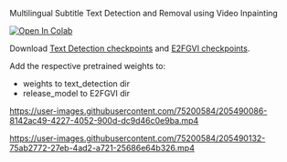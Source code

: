 Multilingual Subtitle Text Detection and Removal using Video Inpainting

[![Open In Colab](https://colab.research.google.com/assets/colab-badge.svg)](https://colab.research.google.com/drive/1aizysXPAMtahOGcNjVhD2zHLE1TTWNfy?usp=sharing)

Download [Text Detection checkpoints](https://drive.google.com/drive/folders/1ZeimKwzWYDWxHOV6-ES78T5W_kJJAEvP?usp=sharing) and [E2FGVI checkpoints](https://drive.google.com/drive/folders/1duoBn3eHIDpW4hnMmpkZYN4cKtgpLwbU?usp=sharing).

Add the respective pretrained weights to:
- weights to text_detection dir
- release_model to E2FGVI dir



https://user-images.githubusercontent.com/75200584/205490086-8142ac49-4227-4052-900d-dc9d46c0e9ba.mp4



https://user-images.githubusercontent.com/75200584/205490132-75ab2772-27eb-4ad2-a721-25686e64b326.mp4

